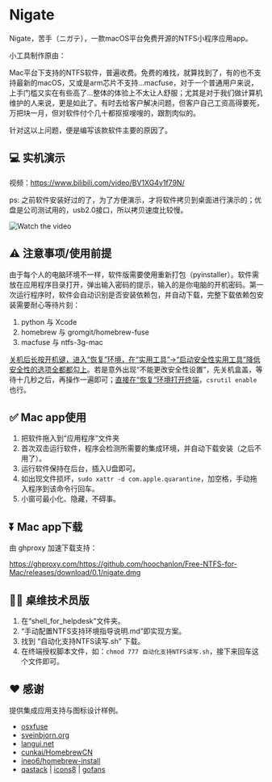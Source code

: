 # Nigate

Nigate，苦手（ニガテ），一款macOS平台免费开源的NTFS小程序应用app。

小工具制作原由：

Mac平台下支持的NTFS软件，普遍收费。免费的难找，就算找到了，有的也不支持最新的macOS，又或是arm芯片不支持...macfuse，对于一个普通用户来说，上手门槛又实在有些高了...整体的体验上不太让人舒服；尤其是对于我们做计算机维护的人来说，更是如此了。有时去给客户解决问题，但客户自己工资高得要死，万把块一月，但对软件付个几十都抠抠嗖嗖的，跟割肉似的。

针对这以上问题，便是编写该款软件主要的原因了。

## 💻 实机演示

视频：https://www.bilibili.com/video/BV1XG4y1f79N/

ps: 之前软件安装好过的了，为了方便演示，才将软件拷贝到桌面进行演示的；优盘是公司测试用的，usb2.0接口，所以拷贝速度比较慢。

![Watch the video](https://fastly.jsdelivr.net/gh/hoochanlon/free-mac-ntfs/shashin/example.png)

## ⚠️ 注意事项/使用前提

由于每个人的电脑环境不一样，软件版需要使用重新打包（pyinstaller）。软件需放在应用程序目录打开，弹出输入密码的提示，输入的是你电脑的开机密码。第一次运行程序时，软件会自动识别是否安装依赖包，并自动下载，完整下载依赖包安装需要耐心等待片刻：

1. python 与 Xcode
2. homebrew 与 gromgit/homebrew-fuse
3. macfuse 与 ntfs-3g-mac

[关机后长按开机键，进入“恢复”环境，在“实用工具”->“启动安全性实用工具”降低安全性的选项全都都勾上](https://www.pcbiji.com/212402.html)。若是意外出现“不能更改安全性设置”，先关机盒盖，等待十几秒之后，再操作一遍即可；[直接在“恢复”环境打开终端](http://www.sdifen.com/sip.html)，`csrutil enable`也行。


## ✅ Mac app使用

1. 把软件拖入到“应用程序”文件夹
2. 首次双击运行软件，程序会检测所需要的集成环境，并自动下载安装（之后不用了）。
3. 运行软件保持在后台，插入U盘即可。
4. 如出现文件损坏，`sudo xattr -d com.apple.quarantine`，加空格，手动拖入程序到该命令行回车。
5. 小窗可最小化、隐藏，不碍事。

## ⏬ Mac app下载

由 ghproxy 加速下载支持：

https://ghproxy.com/https://github.com/hoochanlon/Free-NTFS-for-Mac/releases/download/0.1/nigate.dmg

## 🧑‍🔧 桌维技术员版

1. 在“shell_for_helpdesk”文件夹。
2. “手动配置NTFS支持环境指导说明.md”即实现方案。
3. 找到 “自动化支持NTFS读写.sh” 下载。
4. 在终端授权脚本文件，如：`chmod 777 自动化支持NTFS读写.sh`，接下来回车这个文件即可。

## ❤️ 感谢

提供集成应用支持与图标设计样例。

* [osxfuse](https://osxfuse.github.io)
* [sveinbjorn.org](https://sveinbjorn.org/platypus) 
* [langui.net](https://langui.net/new-file-menu/)
* [cunkai/HomebrewCN](https://gitee.com/cunkai/HomebrewCN/raw/master/Homebrew.sh)
* [ineo6/homebrew-install](https://gitee.com/ineo6/homebrew-install/raw/master/install.sh)
* [qastack](https://qastack.cn) | [icons8](https://icons8.com) | [gofans](https://gofans.cn)
